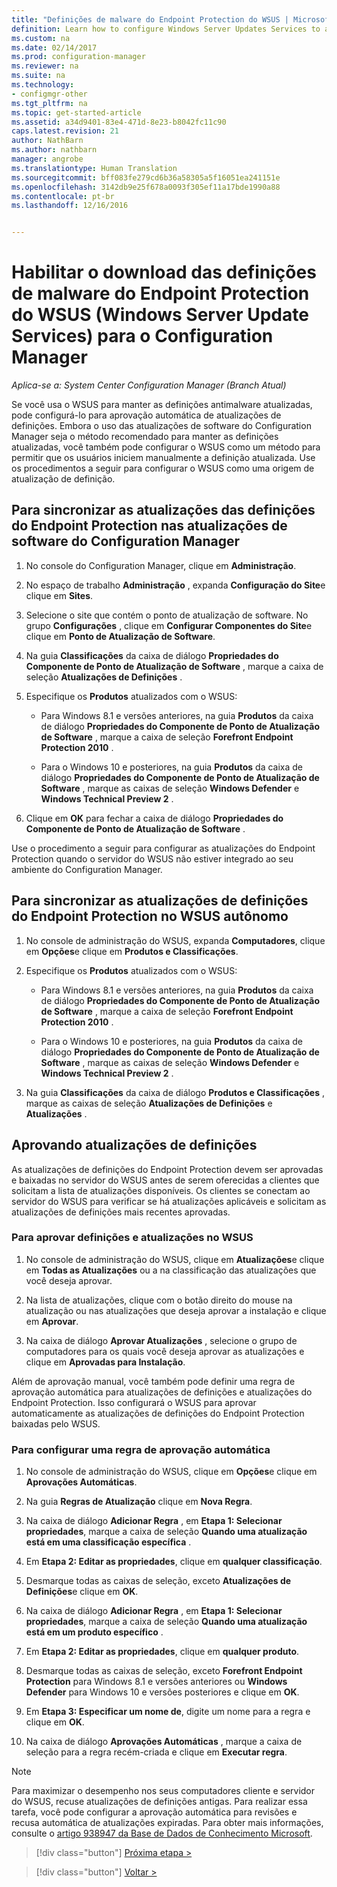 ```yaml
---
title: "Definições de malware do Endpoint Protection do WSUS | Microsoft Docs"
definition: Learn how to configure Windows Server Updates Services to auto-approve definition updates.
ms.custom: na
ms.date: 02/14/2017
ms.prod: configuration-manager
ms.reviewer: na
ms.suite: na
ms.technology:
- configmgr-other
ms.tgt_pltfrm: na
ms.topic: get-started-article
ms.assetid: a34d9401-83e4-471d-8e23-b8042fc11c90
caps.latest.revision: 21
author: NathBarn
ms.author: nathbarn
manager: angrobe
ms.translationtype: Human Translation
ms.sourcegitcommit: bff083fe279cd6b36a58305a5f16051ea241151e
ms.openlocfilehash: 3142db9e25f678a0093f305ef11a17bde1990a88
ms.contentlocale: pt-br
ms.lasthandoff: 12/16/2016


---
```


# <a name="enable-endpoint-protection-malware-definitions-to-download-from-windows-server-update-services-wsus-for-configuration-manager"></a>Habilitar o download das definições de malware do Endpoint Protection do WSUS (Windows Server Update Services) para o Configuration Manager

*Aplica-se a: System Center Configuration Manager (Branch Atual)*

 Se você usa o WSUS para manter as definições antimalware atualizadas, pode configurá-lo para aprovação automática de atualizações de definições. Embora o uso das atualizações de software do Configuration Manager seja o método recomendado para manter as definições atualizadas, você também pode configurar o WSUS como um método para permitir que os usuários iniciem manualmente a definição atualizada. Use os procedimentos a seguir para configurar o WSUS como uma origem de atualização de definição.

## <a name="to-synchronize-endpoint-protection-definition-updates-in-configuration-manager-software-updates"></a>Para sincronizar as atualizações das definições do Endpoint Protection nas atualizações de software do Configuration Manager

1.  No console do Configuration Manager, clique em **Administração**.

2.  No espaço de trabalho **Administração** , expanda **Configuração do Site**e clique em **Sites**.

3.  Selecione o site que contém o ponto de atualização de software. No grupo **Configurações** , clique em **Configurar Componentes do Site**e clique em **Ponto de Atualização de Software**.

4.  Na guia **Classificações** da caixa de diálogo **Propriedades do Componente de Ponto de Atualização de Software** , marque a caixa de seleção **Atualizações de Definições** .

5.  Especifique os **Produtos** atualizados com o WSUS:

    -   Para Windows 8.1 e versões anteriores, na guia **Produtos** da caixa de diálogo **Propriedades do Componente de Ponto de Atualização de Software** , marque a caixa de seleção **Forefront Endpoint Protection 2010** .

    -   Para o Windows 10 e posteriores, na guia **Produtos** da caixa de diálogo **Propriedades do Componente de Ponto de Atualização de Software** , marque as caixas de seleção **Windows Defender** e **Windows Technical Preview 2** .

6.  Clique em **OK** para fechar a caixa de diálogo **Propriedades do Componente de Ponto de Atualização de Software** .

 Use o procedimento a seguir para configurar as atualizações do Endpoint Protection quando o servidor do WSUS não estiver integrado ao seu ambiente do Configuration Manager.

## <a name="to-synchronize-endpoint-protection-definition-updates-in-standalone-wsus"></a>Para sincronizar as atualizações de definições do Endpoint Protection no WSUS autônomo

1.  No console de administração do WSUS, expanda **Computadores**, clique em **Opções**e clique em **Produtos e Classificações**.

2.  Especifique os **Produtos** atualizados com o WSUS:

    -   Para Windows 8.1 e versões anteriores, na guia **Produtos** da caixa de diálogo **Propriedades do Componente de Ponto de Atualização de Software** , marque a caixa de seleção **Forefront Endpoint Protection 2010** .

    -   Para o Windows 10 e posteriores, na guia **Produtos** da caixa de diálogo **Propriedades do Componente de Ponto de Atualização de Software** , marque as caixas de seleção **Windows Defender** e **Windows Technical Preview 2** .

3.  Na guia **Classificações** da caixa de diálogo **Produtos e Classificações** , marque as caixas de seleção **Atualizações de Definições** e **Atualizações** .

## <a name="approving-definition-updates"></a>Aprovando atualizações de definições
 As atualizações de definições do Endpoint Protection devem ser aprovadas e baixadas no servidor do WSUS antes de serem oferecidas a clientes que solicitam a lista de atualizações disponíveis. Os clientes se conectam ao servidor do WSUS para verificar se há atualizações aplicáveis e solicitam as atualizações de definições mais recentes aprovadas.

### <a name="to-approve-definitions-and-updates-in-wsus"></a>Para aprovar definições e atualizações no WSUS

1.  No console de administração do WSUS, clique em **Atualizações**e clique em **Todas as Atualizações** ou a na classificação das atualizações que você deseja aprovar.

2.  Na lista de atualizações, clique com o botão direito do mouse na atualização ou nas atualizações que deseja aprovar a instalação e clique em **Aprovar**.

3.  Na caixa de diálogo **Aprovar Atualizações** , selecione o grupo de computadores para os quais você deseja aprovar as atualizações e clique em **Aprovadas para Instalação**.

 Além de aprovação manual, você também pode definir uma regra de aprovação automática para atualizações de definições e atualizações do Endpoint Protection. Isso configurará o WSUS para aprovar automaticamente as atualizações de definições do Endpoint Protection baixadas pelo WSUS.

### <a name="to-configure-an-automatic-approval-rule"></a>Para configurar uma regra de aprovação automática

1.  No console de administração do WSUS, clique em **Opções**e clique em **Aprovações Automáticas**.

2.  Na guia **Regras de Atualização** clique em **Nova Regra**.

3.  Na caixa de diálogo **Adicionar Regra** , em **Etapa 1: Selecionar propriedades**, marque a caixa de seleção **Quando uma atualização está em uma classificação específica** .

4.  Em **Etapa 2: Editar as propriedades**, clique em **qualquer classificação**.

5.  Desmarque todas as caixas de seleção, exceto **Atualizações de Definições**e clique em **OK**.

6.  Na caixa de diálogo **Adicionar Regra** , em **Etapa 1: Selecionar propriedades**, marque a caixa de seleção **Quando uma atualização está em um produto específico** .

7.  Em **Etapa 2: Editar as propriedades**, clique em **qualquer produto**.

8.  Desmarque todas as caixas de seleção, exceto **Forefront Endpoint Protection** para Windows 8.1 e versões anteriores ou **Windows Defender** para Windows 10 e versões posteriores e clique em **OK**.

9. Em **Etapa 3: Especificar um nome de**, digite um nome para a regra e clique em **OK**.

10. Na caixa de diálogo **Aprovações Automáticas** , marque a caixa de seleção para a regra recém-criada e clique em **Executar regra**.

> [!NOTE]
>  Para maximizar o desempenho nos seus computadores cliente e servidor do WSUS, recuse atualizações de definições antigas. Para realizar essa tarefa, você pode configurar a aprovação automática para revisões e recusa automática de atualizações expiradas. Para obter mais informações, consulte o [artigo 938947 da Base de Dados de Conhecimento Microsoft](http://go.microsoft.com/fwlink/p/?LinkId=204078).

> [!div class="button"]
[Próxima etapa >](endpoint-antimalware-policies.md)

> [!div class="button"]
[Voltar >](endpoint-configure-alerts.md)

